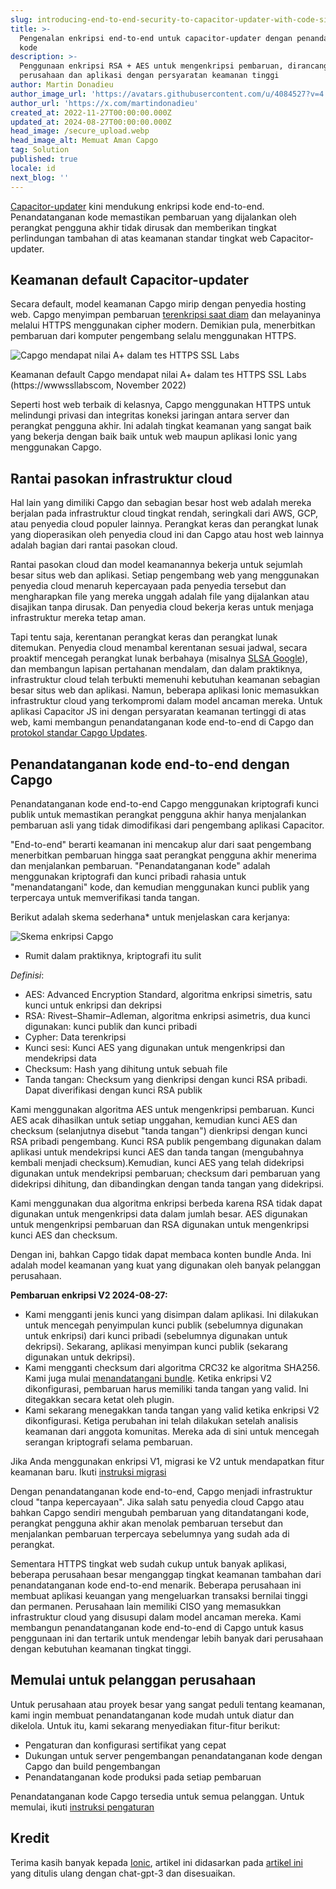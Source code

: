 ```yaml
---
slug: introducing-end-to-end-security-to-capacitor-updater-with-code-signing
title: >-
  Pengenalan enkripsi end-to-end untuk capacitor-updater dengan penandatanganan
  kode
description: >-
  Penggunaan enkripsi RSA + AES untuk mengenkripsi pembaruan, dirancang untuk
  perusahaan dan aplikasi dengan persyaratan keamanan tinggi
author: Martin Donadieu
author_image_url: 'https://avatars.githubusercontent.com/u/4084527?v=4'
author_url: 'https://x.com/martindonadieu'
created_at: 2022-11-27T00:00:00.000Z
updated_at: 2024-08-27T00:00:00.000Z
head_image: /secure_upload.webp
head_image_alt: Memuat Aman Capgo
tag: Solution
published: true
locale: id
next_blog: ''
---
```


[Capacitor-updater](https://githubcom/Cap-go/capacitor-updater/) kini mendukung enkripsi kode end-to-end. Penandatanganan kode memastikan pembaruan yang dijalankan oleh perangkat pengguna akhir tidak dirusak dan memberikan tingkat perlindungan tambahan di atas keamanan standar tingkat web Capacitor-updater.

## Keamanan default Capacitor-updater

Secara default, model keamanan Capgo mirip dengan penyedia hosting web. Capgo menyimpan pembaruan [terenkripsi saat diam](https://cloudgooglecom/docs/security/encryption/default-encryption/) dan melayaninya melalui HTTPS menggunakan cipher modern. Demikian pula, menerbitkan pembaruan dari komputer pengembang selalu menggunakan HTTPS.

![Capgo mendapat nilai A+ dalam tes HTTPS SSL Labs](/ssllabs_reportwebp)

Keamanan default Capgo mendapat nilai A+ dalam tes HTTPS SSL Labs (https://wwwssllabscom, November 2022)

Seperti host web terbaik di kelasnya, Capgo menggunakan HTTPS untuk melindungi privasi dan integritas koneksi jaringan antara server dan perangkat pengguna akhir. Ini adalah tingkat keamanan yang sangat baik yang bekerja dengan baik baik untuk web maupun aplikasi Ionic yang menggunakan Capgo.

## Rantai pasokan infrastruktur cloud

Hal lain yang dimiliki Capgo dan sebagian besar host web adalah mereka berjalan pada infrastruktur cloud tingkat rendah, seringkali dari AWS, GCP, atau penyedia cloud populer lainnya. Perangkat keras dan perangkat lunak yang dioperasikan oleh penyedia cloud ini dan Capgo atau host web lainnya adalah bagian dari rantai pasokan cloud.

Rantai pasokan cloud dan model keamanannya bekerja untuk sejumlah besar situs web dan aplikasi. Setiap pengembang web yang menggunakan penyedia cloud menaruh kepercayaan pada penyedia tersebut dan mengharapkan file yang mereka unggah adalah file yang dijalankan atau disajikan tanpa dirusak. Dan penyedia cloud bekerja keras untuk menjaga infrastruktur mereka tetap aman.

Tapi tentu saja, kerentanan perangkat keras dan perangkat lunak ditemukan. Penyedia cloud menambal kerentanan sesuai jadwal, secara proaktif mencegah perangkat lunak berbahaya (misalnya [SLSA Google](https://securitygoogleblogcom/2021/06/introducing-slsa-end-to-end-frameworkhtml/)), dan membangun lapisan pertahanan mendalam, dan dalam praktiknya, infrastruktur cloud telah terbukti memenuhi kebutuhan keamanan sebagian besar situs web dan aplikasi. Namun, beberapa aplikasi Ionic memasukkan infrastruktur cloud yang terkompromi dalam model ancaman mereka. Untuk aplikasi Capacitor JS ini dengan persyaratan keamanan tertinggi di atas web, kami membangun penandatanganan kode end-to-end di Capgo dan [protokol standar Capgo Updates](/docs/self-hosted/auto-update/update-endpoint/).

## Penandatanganan kode end-to-end dengan Capgo

Penandatanganan kode end-to-end Capgo menggunakan kriptografi kunci publik untuk memastikan perangkat pengguna akhir hanya menjalankan pembaruan asli yang tidak dimodifikasi dari pengembang aplikasi Capacitor.

"End-to-end" berarti keamanan ini mencakup alur dari saat pengembang menerbitkan pembaruan hingga saat perangkat pengguna akhir menerima dan menjalankan pembaruan. "Penandatanganan kode" adalah menggunakan kriptografi dan kunci pribadi rahasia untuk "menandatangani" kode, dan kemudian menggunakan kunci publik yang terpercaya untuk memverifikasi tanda tangan.

Berikut adalah skema sederhana* untuk menjelaskan cara kerjanya:

![Skema enkripsi Capgo](/encryption_flowwebp)

* Rumit dalam praktiknya, kriptografi itu sulit

*Definisi*:
- AES: Advanced Encryption Standard, algoritma enkripsi simetris, satu kunci untuk enkripsi dan dekripsi
- RSA: Rivest–Shamir–Adleman, algoritma enkripsi asimetris, dua kunci digunakan: kunci publik dan kunci pribadi
- Cypher: Data terenkripsi
- Kunci sesi: Kunci AES yang digunakan untuk mengenkripsi dan mendekripsi data
- Checksum: Hash yang dihitung untuk sebuah file
- Tanda tangan: Checksum yang dienkripsi dengan kunci RSA pribadi. Dapat diverifikasi dengan kunci RSA publik

Kami menggunakan algoritma AES untuk mengenkripsi pembaruan. Kunci AES acak dihasilkan untuk setiap unggahan, kemudian kunci AES dan checksum (selanjutnya disebut "tanda tangan") dienkripsi dengan kunci RSA pribadi pengembang. Kunci RSA publik pengembang digunakan dalam aplikasi untuk mendekripsi kunci AES dan tanda tangan (mengubahnya kembali menjadi checksum).Kemudian, kunci AES yang telah didekripsi digunakan untuk mendekripsi pembaruan; checksum dari pembaruan yang didekripsi dihitung, dan dibandingkan dengan tanda tangan yang didekripsi.

Kami menggunakan dua algoritma enkripsi berbeda karena RSA tidak dapat digunakan untuk mengenkripsi data dalam jumlah besar. AES digunakan untuk mengenkripsi pembaruan dan RSA digunakan untuk mengenkripsi kunci AES dan checksum.

Dengan ini, bahkan Capgo tidak dapat membaca konten bundle Anda. Ini adalah model keamanan yang kuat yang digunakan oleh banyak pelanggan perusahaan.

**Pembaruan enkripsi V2 2024-08-27:**
- Kami mengganti jenis kunci yang disimpan dalam aplikasi. Ini dilakukan untuk mencegah penyimpulan kunci publik (sebelumnya digunakan untuk enkripsi) dari kunci pribadi (sebelumnya digunakan untuk dekripsi). Sekarang, aplikasi menyimpan kunci publik (sekarang digunakan untuk dekripsi).
- Kami mengganti checksum dari algoritma CRC32 ke algoritma SHA256. Kami juga mulai [menandatangani bundle](https://enwikipediaorg/wiki/RSA_(cryptosystem)#Signing_messages). Ketika enkripsi V2 dikonfigurasi, pembaruan harus memiliki tanda tangan yang valid. Ini ditegakkan secara ketat oleh plugin.
- Kami sekarang menegakkan tanda tangan yang valid ketika enkripsi V2 dikonfigurasi.
Ketiga perubahan ini telah dilakukan setelah analisis keamanan dari anggota komunitas. Mereka ada di sini untuk mencegah serangan kriptografi selama pembaruan.

Jika Anda menggunakan enkripsi V1, migrasi ke V2 untuk mendapatkan fitur keamanan baru. Ikuti [instruksi migrasi](/docs/cli/migrations/encryption/)

Dengan penandatanganan kode end-to-end, Capgo menjadi infrastruktur cloud "tanpa kepercayaan". Jika salah satu penyedia cloud Capgo atau bahkan Capgo sendiri mengubah pembaruan yang ditandatangani kode, perangkat pengguna akhir akan menolak pembaruan tersebut dan menjalankan pembaruan terpercaya sebelumnya yang sudah ada di perangkat.

Sementara HTTPS tingkat web sudah cukup untuk banyak aplikasi, beberapa perusahaan besar menganggap tingkat keamanan tambahan dari penandatanganan kode end-to-end menarik. Beberapa perusahaan ini membuat aplikasi keuangan yang mengeluarkan transaksi bernilai tinggi dan permanen. Perusahaan lain memiliki CISO yang memasukkan infrastruktur cloud yang disusupi dalam model ancaman mereka. Kami membangun penandatanganan kode end-to-end di Capgo untuk kasus penggunaan ini dan tertarik untuk mendengar lebih banyak dari perusahaan dengan kebutuhan keamanan tingkat tinggi.

## Memulai untuk pelanggan perusahaan

Untuk perusahaan atau proyek besar yang sangat peduli tentang keamanan, kami ingin membuat penandatanganan kode mudah untuk diatur dan dikelola. Untuk itu, kami sekarang menyediakan fitur-fitur berikut:

-   Pengaturan dan konfigurasi sertifikat yang cepat
-   Dukungan untuk server pengembangan penandatanganan kode dengan Capgo dan build pengembangan
-   Penandatanganan kode produksi pada setiap pembaruan

Penandatanganan kode Capgo tersedia untuk semua pelanggan. Untuk memulai, ikuti [instruksi pengaturan](/docs/cli/commands/#end-to-end-encryption-trustless)

## Kredit

Terima kasih banyak kepada [Ionic](https://ioniccom/), artikel ini didasarkan pada [artikel ini](https://ionicio/blog/introducing-the-ionic-end-to-end-testing-reference-example/) yang ditulis ulang dengan chat-gpt-3 dan disesuaikan.